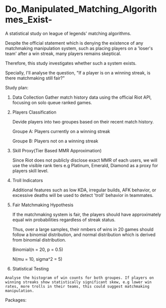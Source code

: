 # Do_Manipulated_Matching_Algorithmes_Exist-

A statistical study on league of legends' matching algorithms. 

Despite the official statement which is denying the existence of any matchmaking manipulation system, such as placing players on a 'loser's team' after a win streak, many players remains skeptical.

Therefore, this study investigates whether such a system exists.

Specially, I'll analyse the question, "If a player is on a winning streak, is there matchmaking still fair?"

Study plan: 
  1. Data Collection
     Gather match history data using the official Riot API, focusing on solo queue ranked games.
  
  2. Players Classification

     Devide players into two groupes based on their recent match history.

       Groupe A: Players currently on a winning streak

       Groupe B: Players not on a winning streak
  
  4. Skill Proxy(Tier Based MMR Approximation)

     Since Riot does not publicly disclose exact MMR of each users, we will use the visible rank tiers e.g Platinum, Emerald, Diamond as a proxy for players skill level.

  6. Troll Indicators

     Additional features such as low KDA, irregular builds, AFK behavior, or excessive deaths will be used to detect 'troll' behavior in teammates.

  8. Fair Matchmaking Hypothesis

     If the matchmaking system is fair, the players should have approximately equal win probabilities regardless of streak status.

     Thus, over a large samples, their nmbers of wins in 20 games should follow a binomial distribution, and normal distribution which is derived from binomial distribution.

     Binomial(n = 20, p = 0.5)

     N(mu = 10, sigma^2 = 5)

  10. Statistical Testing

    Analyse the histogram of win counts for both groupes. If players on winning streaks show statistically significant skew, e.g lower win rates, more trolls in their teams, this could suggest matchmaking manipulation.


Packages: 
